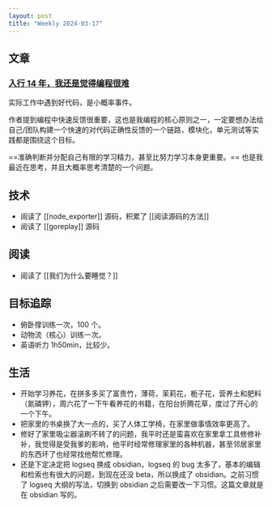 ```yaml
---
layout: post
title: "Weekly 2024-03-17"
---
```


##  文章

### [入行 14 年，我还是觉得编程很难](https://www.piglei.com/articles/programming-is-still-hard-after-14-years/)
实际工作中遇到好代码，是小概率事件。

作者提到编程中快速反馈很重要，这也是我编程的核心原则之一，一定要想办法给自己/团队构建一个快速的对代码正确性反馈的一个链路，模块化，单元测试等实践都是围绕这个目标。

==准确判断并分配自己有限的学习精力，甚至比努力学习本身更重要。== 也是我最近在思考，并且大概率思考清楚的一个问题。

## 技术

- 阅读了 [[node_exporter]] 源码，积累了 [[阅读源码的方法]]
- 阅读了 [[goreplay]] 源码

## 阅读

- 阅读了 [[我们为什么要睡觉？]]

## 目标追踪

- 俯卧撑训练一次，100 个。
- 动物流（核心）训练一次。
- 英语听力 1h50min，比较少。

## 生活

- 开始学习养花，在拼多多买了富贵竹，薄荷，茉莉花，栀子花，营养土和肥料（氮磷钾），周六花了一下午看养花的书籍，在阳台折腾花草，度过了开心的一个下午。
- 把家里的书桌换了大一点的，买了人体工学椅，在家里做事情效率更高了。
- 修好了家里吸尘器滚刷不转了的问题，我平时还是蛮喜欢在家里拿工具修修补补，我觉得是受我爹的影响，他平时经常修理家里的各种机器，甚至邻居家里的东西坏了也经常找他帮忙修理。
- 还是下定决定把 logseq 换成 obsidian，logseq 的 bug 太多了，基本的编辑和检索也有很大的问题，到现在还没 beta，所以换成了 obsidian。之前习惯了 logseq 大纲的写法，切换到 obsidian 之后需要改一下习惯。这篇文章就是在 obsidian 写的。